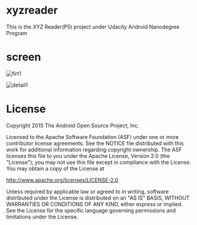 # xyzreader
This is the XYZ Reader(P5) project under Udacity Android Nanodegree Program
# screen
![firt1](https://cloud.githubusercontent.com/assets/7848562/19020902/f8ecbf2c-88bd-11e6-8a97-79bc698c5b79.jpg)

![detail1](https://cloud.githubusercontent.com/assets/7848562/19020906/0b126346-88be-11e6-978f-74e0e06732b8.jpg)
# License

Copyright 2015 The Android Open Source Project, Inc.

Licensed to the Apache Software Foundation (ASF) under one or more contributor license agreements. See the NOTICE file distributed with this work for additional information regarding copyright ownership. The ASF licenses this file to you under the Apache License, Version 2.0 (the "License"); you may not use this file except in compliance with the License. You may obtain a copy of the License at

http://www.apache.org/licenses/LICENSE-2.0

Unless required by applicable law or agreed to in writing, software distributed under the License is distributed on an "AS IS" BASIS, WITHOUT WARRANTIES OR CONDITIONS OF ANY KIND, either express or implied. See the License for the specific language governing permissions and limitations under the License.
